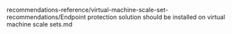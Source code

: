 recommendations-reference/virtual-machine-scale-set-recommendations/Endpoint protection solution should be installed on virtual machine scale sets.md